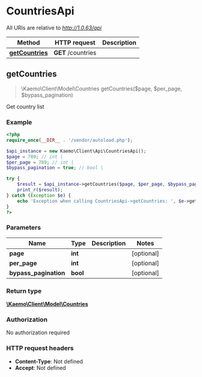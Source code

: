 # CountriesApi

All URIs are relative to *http://1.0.63/api*

Method | HTTP request | Description
------------- | ------------- | -------------
[**getCountries**](#getCountries) | **GET** /countries | 


## **getCountries**
> \Kaemo\Client\Model\Countries getCountries($page, $per_page, $bypass_pagination)



Get country list

### Example
```php
<?php
require_once(__DIR__ . '/vendor/autoload.php');

$api_instance = new Kaemo\Client\Api\CountriesApi();
$page = 789; // int | 
$per_page = 789; // int | 
$bypass_pagination = true; // bool | 

try {
    $result = $api_instance->getCountries($page, $per_page, $bypass_pagination);
    print_r($result);
} catch (Exception $e) {
    echo 'Exception when calling CountriesApi->getCountries: ', $e->getMessage(), PHP_EOL;
}
?>
```

### Parameters

Name | Type | Description  | Notes
------------- | ------------- | ------------- | -------------
 **page** | **int**|  | [optional]
 **per_page** | **int**|  | [optional]
 **bypass_pagination** | **bool**|  | [optional]

### Return type

[**\Kaemo\Client\Model\Countries**](#Countries)

### Authorization

No authorization required

### HTTP request headers

 - **Content-Type**: Not defined
 - **Accept**: Not defined

